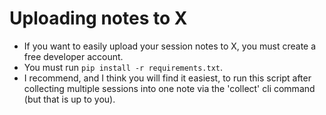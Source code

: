 # Uploading notes to X
- If you want to easily upload your session notes to X, you must create a free developer account.
- You must run `pip install -r requirements.txt`.
- I recommend, and I think you will find it easiest, to run this script after collecting multiple sessions into one note via the 'collect' cli command (but that is up to you).
